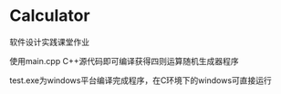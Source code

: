 # Calculator
软件设计实践课堂作业

使用main.cpp C++源代码即可编译获得四则运算随机生成器程序

test.exe为windows平台编译完成程序，在C环境下的windows可直接运行
